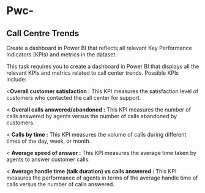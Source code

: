 # Pwc-

## Call Centre Trends

Create a dashboard in Power BI that reflects all relevant Key Performance Indicators (KPIs) and metrics in the dataset.

This task requires you to create a dashboard in Power BI that displays all the relevant KPIs and metrics related to call center trends. Possible KPIs include:

<**Overall customer satisfaction :** This KPI measures the satisfaction level of customers who contacted the call center for support. 

< **Overall calls answered/abandoned :** This KPI measures the number of calls answered by agents versus the number of calls abandoned by customers.

< **Calls by time :** This KPI measures the volume of calls during different times of the day, week, or month.

< **Average speed of answer :** This KPI measures the average time taken by agents to answer customer calls. 

< **Average handle time (talk duration) vs calls answered :** This KPI measures the performance of agents in terms of the average handle time of calls versus the number of calls answered.


